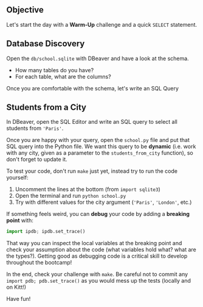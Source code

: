 ## Objective

Let's start the day with a **Warm-Up** challenge and a quick `SELECT` statement.

## Database Discovery

Open the `db/school.sqlite` with DBeaver and have a look at the schema.

- How many tables do you have?
- For each table, what are the columns?

Once you are comfortable with the schema, let's write an SQL Query

## Students from a City

In DBeaver, open the SQL Editor and write an SQL query to select all students from `'Paris'`.

Once you are happy with your query, open the `school.py` file and put that SQL query into the Python file. We want this query to be **dynamic** (i.e. work with any city, given as a parameter to the `students_from_city` function), so don't forget to update it.

To test your code, don't run `make` just yet, instead try to run the code yourself:

1. Uncomment the lines at the bottom (from `import sqlite3`)
1. Open the terminal and run `python school.py`
1. Try with different values for the city argument (`'Paris'`, `'London'`, etc.)

If something feels weird, you can **debug** your code by adding a **breaking point** with:

```python
import ipdb; ipdb.set_trace()
```

That way you can inspect the local variables at the breaking point and check your assumption about the code (what variables hold what? what are the types?). Getting good as debugging code is a critical skill to develop throughout the bootcamp!

In the end, check your challenge with `make`. Be careful not to commit any `import pdb; pdb.set_trace()` as you would mess up the tests (locally and on Kitt!)

Have fun!
